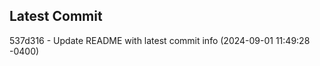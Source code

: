 
## Latest Commit
537d316 - Update README with latest commit info (2024-09-01 11:49:28 -0400) <Yunxi-Zhou>
